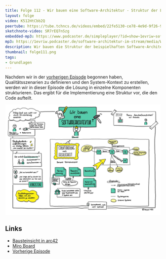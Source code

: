 ```yaml
---
title: Folge 112 - Wir bauen eine Software-Architektur - Struktur der Lösung
layout: folge
video: K512HtCbb2Q
peertube: https://tube.tchncs.de/videos/embed/22fe5130-ce78-4e9d-9f26-960661a069f6
sketchnote-video: SR7rEQ7nSzg
embedded-mp3: https://www.podcaster.de/simpleplayer/?id=show~1evriw~software-architektur-im-stream~pod-d063844c519b9221e10c3e868e&v=1647196300
mp3: https://1evriw.podcaster.de/software-architektur-im-stream/media/WirBauenEineSoftwareArchitekturStrukturDerLoesung.mp3
description: Wir bauen die Struktur der beispielhaften Software-Architektur.
thumbnail: folge111.png
tags:
- Grundlagen
---
```


Nachdem wir in der [vorherigen Episode](/2022/02/25/folge111.html)
begonnen haben, Qualitätsszenarien zu definieren und den
System-Kontext zu erstellen, werden wir in dieser Episode die Lösung
in einzelne Komponenten strukturieren. Das ergibt für die
Implementierung eine Struktur vor, die den Code aufteilt.

![Sketchnotes](/sketchnotes/folge112.jpg)

## Links

* [Bausteinsicht in arc42](https://docs.arc42.org/section-5/)
* [Miro Board](/sketchnotes/folge112-miro-board.pdf)
* [Vorherige Episode](/2022/02/25/folge111.html)
